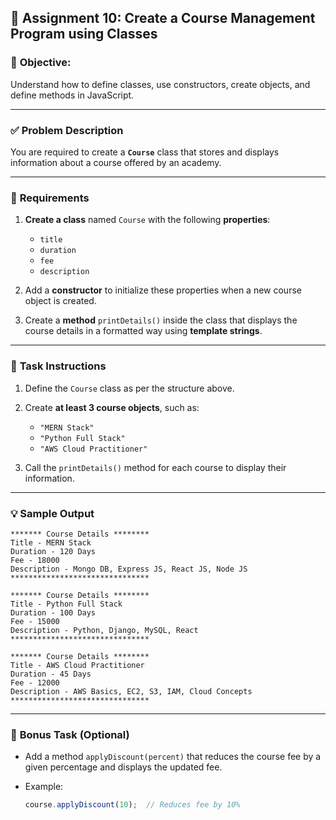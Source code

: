 ## 🧩 **Assignment 10: Create a Course Management Program using Classes**

### 🎯 **Objective:**

Understand how to define classes, use constructors, create objects, and define methods in JavaScript.

---

### ✅ **Problem Description**

You are required to create a **`Course`** class that stores and displays information about a course offered by an academy.

---

### 🧱 **Requirements**

1. **Create a class** named `Course` with the following **properties**:

   * `title`
   * `duration`
   * `fee`
   * `description`

2. Add a **constructor** to initialize these properties when a new course object is created.

3. Create a **method** `printDetails()` inside the class that displays the course details in a formatted way using **template strings**.

---

### 🧠 **Task Instructions**

1. Define the `Course` class as per the structure above.
2. Create **at least 3 course objects**, such as:

   * `"MERN Stack"`
   * `"Python Full Stack"`
   * `"AWS Cloud Practitioner"`
3. Call the `printDetails()` method for each course to display their information.

---

### 💡 **Sample Output**

```
******* Course Details ********
Title - MERN Stack
Duration - 120 Days
Fee - 18000
Description - Mongo DB, Express JS, React JS, Node JS
*******************************

******* Course Details ********
Title - Python Full Stack
Duration - 100 Days
Fee - 15000
Description - Python, Django, MySQL, React
*******************************

******* Course Details ********
Title - AWS Cloud Practitioner
Duration - 45 Days
Fee - 12000
Description - AWS Basics, EC2, S3, IAM, Cloud Concepts
*******************************
```

---

### 🧩 **Bonus Task (Optional)**

* Add a method `applyDiscount(percent)` that reduces the course fee by a given percentage and displays the updated fee.
* Example:

  ```js
  course.applyDiscount(10);  // Reduces fee by 10%
  ```
